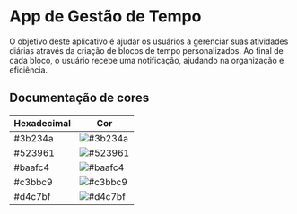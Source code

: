 
# App de Gestão de Tempo

O objetivo deste aplicativo é ajudar os usuários a gerenciar suas atividades diárias através da criação de blocos de tempo personalizados. Ao final de cada bloco, o usuário recebe uma notificação, ajudando na organização e eficiência.

## Documentação de cores

| Hexadecimal               | Cor                                                |
| ----------------- | ---------------------------------------------------------------- |
| #3b234a       | ![#3b234a](https://via.placeholder.com/10/3b234a?text=+) |
| #523961       | ![#523961](https://via.placeholder.com/10/523961?text=+) |
| #baafc4       | ![#baafc4](https://via.placeholder.com/10/baafc4?text=+) |
| #c3bbc9       | ![#c3bbc9](https://via.placeholder.com/10/c3bbc9?text=+) |
| #d4c7bf       | ![#d4c7bf](https://via.placeholder.com/10/d4c7bf?text=+) |

